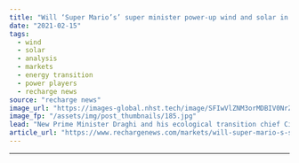 ```yaml
---
title: "Will ‘Super Mario’s’ super minister power-up wind and solar in Italy?"
date: "2021-02-15"
tags: 
  - wind
  - solar
  - analysis
  - markets
  - energy transition
  - power players
  - recharge news
source: "recharge news"
image_url: "https://images-global.nhst.tech/image/SFIwVlZNM3orMDBIV0NrZUN0ZXhEZkorbFdaN3F1TkVyVVNTTjdFY2MrND0=/nhst/binary/ca119986230f07011d87a5c853245a0b"
image_fp: "/assets/img/post_thumbnails/185.jpg"
lead: "New Prime Minister Draghi and his ecological transition chief Cingolani urged to use massive EU recovery funds wisely to boost the energy transition"
article_url: "https://www.rechargenews.com/markets/will-super-mario-s-super-minister-power-up-wind-and-solar-in-italy-/2-1-963149"
---
```


---
